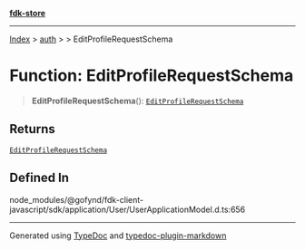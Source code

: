 [**fdk-store**](../../../README.md)
***

[Index](../../../API.md) > [auth](../../README.md) > [<internal>](../README.md) > EditProfileRequestSchema

# Function: EditProfileRequestSchema

> **EditProfileRequestSchema**(): [`EditProfileRequestSchema`](../type-aliases/type-alias.EditProfileRequestSchema.md)

## Returns

[`EditProfileRequestSchema`](../type-aliases/type-alias.EditProfileRequestSchema.md)

## Defined In

node\_modules/@gofynd/fdk-client-javascript/sdk/application/User/UserApplicationModel.d.ts:656

***
Generated using [TypeDoc](https://typedoc.org/) and [typedoc-plugin-markdown](https://www.npmjs.com/package/typedoc-plugin-markdown)

